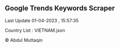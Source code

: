 

## Google Trends Keywords Scraper 
 
Last Update 01-04-2023 , 15:57:35

Country List :
VIETNAM.json



© Abdul Muttaqin 
